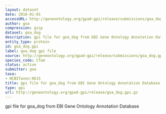 ```yaml
---
layout: dataset
date: 2016-01-01
accessURL: http://geneontology.org/gpad-gpi/release/submissions/goa_dog.gpi.gz
author: goa
compression: gzip
dataset: goa_dog
description: gpi file for goa_dog from EBI Gene Ontology Annotation Database
entity_type: protein
id: goa_dog.gpi
label: goa_dog gpi file
source: http://geneontology.org/gpad-gpi/release/submissions/goa_dog.gpi.gz
species_code: Cfam
status: active
submitter: goa
taxa:
- NCBITaxon:9615
title: gpi file for goa_dog from EBI Gene Ontology Annotation Database
type: gpi
url: http://geneontology.org/gpad-gpi/release/goa_dog.gpi.gz
---
```


gpi file for goa_dog from EBI Gene Ontology Annotation Database